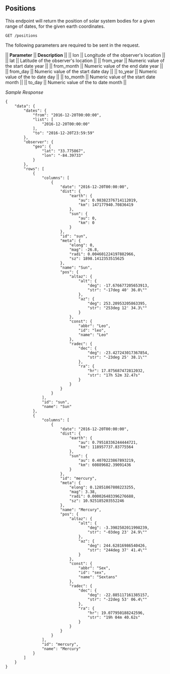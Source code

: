 ## Positions

This endpoint will return the position of solar system bodies for a given range of dates, for the given earth coordinates.

    GET /positions 


The following parameters are required to be sent in the request.

|| **Parameter** || **Description** ||
|| lon || Longitude of the observer's location ||
|| lat || Latitude of the observer's location ||
|| from_year || Numeric value of the start date year ||
|| from_month || Numeric value of the end date year ||
|| from_day || Numeric value of the start date day ||
|| to_year || Numeric value of the to date day ||
|| to_month || Numeric value of the start date month ||
|| to_day || Numeric value of the to date month ||

*Sample Response*

    {
        "data": {
            "dates": {
                "from": "2016-12-20T00:00:00",
                "list": [
                    "2016-12-20T00:00:00"
                ],
                "to": "2016-12-20T23:59:59"
            },
            "observer": {
                "geo": {
                    "lat": "33.775867",
                    "lon": "-84.39733"
                }
            },
            "rows": [
                {
                    "columns": [
                        {
                            "date": "2016-12-20T00:00:00",
                            "dist": {
                                "earth": {
                                    "au": 0.98382376714112019,
                                    "km": 147177940.70836419
                                },
                                "sun": {
                                    "au": 0,
                                    "km": 0
                                }
                            },
                            "id": "sun",
                            "meta": {
                                "elong": 0,
                                "mag": -26.8,
                                "radi": 0.004601224197882966,
                                "sz": 1898.1412353515625
                            },
                            "name": "Sun",
                            "pos": {
                                "altaz": {
                                    "alt": {
                                        "deg": -17.676677205653913,
                                        "str": "-17deg 40' 36.0\""
                                    },
                                    "az": {
                                        "deg": 253.20953205863395,
                                        "str": "253deg 12' 34.3\""
                                    }
                                },
                                "const": {
                                    "abbr": "Leo",
                                    "id": "leo",
                                    "name": "Leo"
                                },
                                "radec": {
                                    "dec": {
                                        "deg": -23.427243017367854,
                                        "str": "-23deg 25' 38.1\""
                                    },
                                    "ra": {
                                        "hr": 17.875687472812032,
                                        "str": "17h 52m 32.47s"
                                    }
                                }
                            }
                        }
                    ],
                    "id": "sun",
                    "name": "Sun"
                },
                {
                    "columns": [
                        {
                            "date": "2016-12-20T00:00:00",
                            "dist": {
                                "earth": {
                                    "au": 0.79518336244444721,
                                    "km": 118957737.83775564
                                },
                                "sun": {
                                    "au": 0.4070223867893219,
                                    "km": 60889682.39091436
                                }
                            },
                            "id": "mercury",
                            "meta": {
                                "elong": 0.12851867808223255,
                                "mag": 3.38,
                                "radi": 0.000026483396276688,
                                "sz": 10.925185203552246
                            },
                            "name": "Mercury",
                            "pos": {
                                "altaz": {
                                    "alt": {
                                        "deg": -3.3902502011998239,
                                        "str": "-03deg 23' 24.9\""
                                    },
                                    "az": {
                                        "deg": 244.62816986540426,
                                        "str": "244deg 37' 41.4\""
                                    }
                                },
                                "const": {
                                    "abbr": "Sex",
                                    "id": "sex",
                                    "name": "Sextans"
                                },
                                "radec": {
                                    "dec": {
                                        "deg": -22.885117161385157,
                                        "str": "-22deg 53' 06.4\""
                                    },
                                    "ra": {
                                        "hr": 19.077950188242596,
                                        "str": "19h 04m 40.62s"
                                    }
                                }
                            }
                        }
                    ],
                    "id": "mercury",
                    "name": "Mercury"
                }
            ]
        }
    }